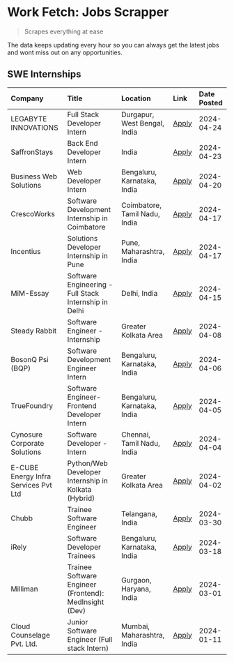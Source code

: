 # Work Fetch: Jobs Scrapper
> Scrapes everything at ease

The data keeps updating every hour so you can always get the latest jobs and wont miss out on any opportunities.

## SWE Internships
<!--START_SECTION:workfetch-->
| Company                              | Title                                                  | Location                      | Link                                                                                                                                                                                                                                                                                           | Date Posted   |
|:-------------------------------------|:-------------------------------------------------------|:------------------------------|:-----------------------------------------------------------------------------------------------------------------------------------------------------------------------------------------------------------------------------------------------------------------------------------------------|:--------------|
| LEGABYTE INNOVATIONS                 | Full Stack Developer Intern                            | Durgapur, West Bengal, India  | [Apply](https://in.linkedin.com/jobs/view/full-stack-developer-intern-at-legabyte-innovations-3909242720?refId=tuCJf1Z0Zw%2F2GF4tRD%2BDpw%3D%3D&trackingId=dNnTDfqpm3xkDNsgWLmXwg%3D%3D&position=23&pageNum=0&trk=public_jobs_jserp-result_search-card)                                        | 2024-04-24    |
| SaffronStays                         | Back End Developer Intern                              | India                         | [Apply](https://in.linkedin.com/jobs/view/back-end-developer-intern-at-saffronstays-3904615385?refId=tuCJf1Z0Zw%2F2GF4tRD%2BDpw%3D%3D&trackingId=lzBpczJ5%2BeQq2017pDs86g%3D%3D&position=16&pageNum=0&trk=public_jobs_jserp-result_search-card)                                                | 2024-04-23    |
| Business Web Solutions               | Web Developer Intern                                   | Bengaluru, Karnataka, India   | [Apply](https://in.linkedin.com/jobs/view/web-developer-intern-at-business-web-solutions-3906717928?refId=tuCJf1Z0Zw%2F2GF4tRD%2BDpw%3D%3D&trackingId=MUyKlsmQrglfBdwumrrpKw%3D%3D&position=19&pageNum=0&trk=public_jobs_jserp-result_search-card)                                             | 2024-04-20    |
| CrescoWorks                          | Software Development Internship in Coimbatore          | Coimbatore, Tamil Nadu, India | [Apply](https://in.linkedin.com/jobs/view/software-development-internship-in-coimbatore-at-crescoworks-3904327953?refId=tuCJf1Z0Zw%2F2GF4tRD%2BDpw%3D%3D&trackingId=kZF7h3KP3dragL%2FgKCZ3sA%3D%3D&position=7&pageNum=0&trk=public_jobs_jserp-result_search-card)                              | 2024-04-17    |
| Incentius                            | Solutions Developer Internship in Pune                 | Pune, Maharashtra, India      | [Apply](https://in.linkedin.com/jobs/view/solutions-developer-internship-in-pune-at-incentius-3904329499?refId=tuCJf1Z0Zw%2F2GF4tRD%2BDpw%3D%3D&trackingId=mxwu2Jbqb0sZiLXr1bo75Q%3D%3D&position=15&pageNum=0&trk=public_jobs_jserp-result_search-card)                                        | 2024-04-17    |
| MiM-Essay                            | Software Engineering - Full Stack Internship in Delhi  | Delhi, India                  | [Apply](https://in.linkedin.com/jobs/view/software-engineering-full-stack-internship-in-delhi-at-mim-essay-3901647332?refId=tuCJf1Z0Zw%2F2GF4tRD%2BDpw%3D%3D&trackingId=yVM5WTY6wKm2kFIRWO%2FXxg%3D%3D&position=21&pageNum=0&trk=public_jobs_jserp-result_search-card)                         | 2024-04-15    |
| Steady Rabbit                        | Software Engineer - Internship                         | Greater Kolkata Area          | [Apply](https://in.linkedin.com/jobs/view/software-engineer-internship-at-steady-rabbit-3885171077?refId=tuCJf1Z0Zw%2F2GF4tRD%2BDpw%3D%3D&trackingId=LCqdU6zs4Sfy9LVxD3caog%3D%3D&position=6&pageNum=0&trk=public_jobs_jserp-result_search-card)                                               | 2024-04-08    |
| BosonQ Psi (BQP)                     | Software Development Engineer Intern                   | Bengaluru, Karnataka, India   | [Apply](https://in.linkedin.com/jobs/view/software-development-engineer-intern-at-bosonq-psi-bqp-3888328596?refId=tuCJf1Z0Zw%2F2GF4tRD%2BDpw%3D%3D&trackingId=uphC49g83AnIXfBJGIw9LA%3D%3D&position=24&pageNum=0&trk=public_jobs_jserp-result_search-card)                                     | 2024-04-06    |
| TrueFoundry                          | Software Engineer- Frontend Developer Intern           | Bengaluru, Karnataka, India   | [Apply](https://in.linkedin.com/jobs/view/software-engineer-frontend-developer-intern-at-truefoundry-3887320206?refId=tuCJf1Z0Zw%2F2GF4tRD%2BDpw%3D%3D&trackingId=mJZJnGERoBfzC5FksYqDUw%3D%3D&position=13&pageNum=0&trk=public_jobs_jserp-result_search-card)                                 | 2024-04-05    |
| Cynosure Corporate Solutions         | Software Developer -Intern                             | Chennai, Tamil Nadu, India    | [Apply](https://in.linkedin.com/jobs/view/software-developer-intern-at-cynosure-corporate-solutions-3884767755?refId=tuCJf1Z0Zw%2F2GF4tRD%2BDpw%3D%3D&trackingId=jb4w32DL5iJmMQLgO7gBtg%3D%3D&position=17&pageNum=0&trk=public_jobs_jserp-result_search-card)                                  | 2024-04-04    |
| E-CUBE Energy Infra Services Pvt Ltd | Python/Web Developer Internship in Kolkata (Hybrid)    | Greater Kolkata Area          | [Apply](https://in.linkedin.com/jobs/view/python-web-developer-internship-in-kolkata-hybrid-at-e-cube-energy-infra-services-pvt-ltd-3882160442?refId=tuCJf1Z0Zw%2F2GF4tRD%2BDpw%3D%3D&trackingId=N1kDxqTZo70mbvD%2BdRzlMA%3D%3D&position=8&pageNum=0&trk=public_jobs_jserp-result_search-card) | 2024-04-02    |
| Chubb                                | Trainee Software Engineer                              | Telangana, India              | [Apply](https://in.linkedin.com/jobs/view/trainee-software-engineer-at-chubb-3909641440?refId=tuCJf1Z0Zw%2F2GF4tRD%2BDpw%3D%3D&trackingId=0ZVC8Q8u1xQf%2BDxuHNxbVA%3D%3D&position=5&pageNum=0&trk=public_jobs_jserp-result_search-card)                                                        | 2024-03-30    |
| iRely                                | Software Developer Trainees                            | Bengaluru, Karnataka, India   | [Apply](https://in.linkedin.com/jobs/view/software-developer-trainees-at-irely-3860566039?refId=tuCJf1Z0Zw%2F2GF4tRD%2BDpw%3D%3D&trackingId=HselOiQwC2f3ffRnxEUNKg%3D%3D&position=2&pageNum=0&trk=public_jobs_jserp-result_search-card)                                                        | 2024-03-18    |
| Milliman                             | Trainee Software Engineer (Frontend): MedInsight (Dev) | Gurgaon, Haryana, India       | [Apply](https://in.linkedin.com/jobs/view/trainee-software-engineer-frontend-medinsight-dev-at-milliman-3792874280?refId=tuCJf1Z0Zw%2F2GF4tRD%2BDpw%3D%3D&trackingId=b3FzSppAFV0XoJMtySQzGg%3D%3D&position=10&pageNum=0&trk=public_jobs_jserp-result_search-card)                              | 2024-03-01    |
| Cloud Counselage Pvt. Ltd.           | Junior Software Engineer (Full stack Intern)           | Mumbai, Maharashtra, India    | [Apply](https://in.linkedin.com/jobs/view/junior-software-engineer-full-stack-intern-at-cloud-counselage-pvt-ltd-3803132814?refId=tuCJf1Z0Zw%2F2GF4tRD%2BDpw%3D%3D&trackingId=iGY0ZcZl3hazLTPrIP12nw%3D%3D&position=25&pageNum=0&trk=public_jobs_jserp-result_search-card)                     | 2024-01-11    |
<!--END_SECTION:workfetch-->
